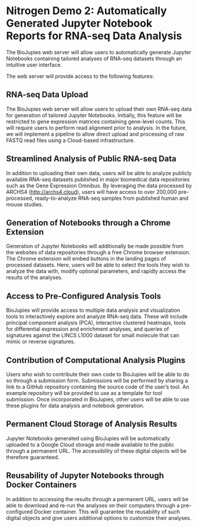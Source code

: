 # Nitrogen Demo 2: Automatically Generated Jupyter Notebook Reports for RNA-seq Data Analysis
The BioJupies web server will allow users to automatically generate Jupyter Notebooks containing tailored analyses of RNA-seq datasets through an intuitive user interface.

The web server will provide access to the following features:

## RNA-seq Data Upload 
The BioJupies web server will allow users to upload their own RNA-seq data for generation of tailored Jupyter Notebooks. Initially, this feature will be restricted to gene expression matrices containing gene-level counts. This will require users to perform read alignment prior to analysis. In the future, we will implement a pipeline to allow direct upload and processing of raw FASTQ read files using a Cloud-based infrastructure.

## Streamlined Analysis of Public RNA-seq Data
In addition to uploading their own data, users will be able to analyze publicly available RNA-seq datasets published in major biomedical data repositories such as the Gene Expression Omnibus. By leveraging the data processed by ARCHS4 (http://archs4.cloud), users will have access to over 200,000 pre-processed, ready-to-analyze RNA-seq samples from published human and mouse studies.

## Generation of Notebooks through a Chrome Extension
Generation of Jupyter Notebooks will additionally be made possible from the websites of data repositories through a free Chrome browser extension. The Chrome extension will embed buttons in the landing pages of processed datasets. Here, users will be able to select the tools they wish to analyze the data with, modify optional parameters, and rapidly access the results of the analyses.

## Access to Pre-Configured Analysis Tools
BioJupies will provide access to multiple data analysis and visualization tools to interactively explore and analyze RNA-seq data. These will include principal component analysis (PCA), interactive clustered heatmaps, tools for differential expression and enrichment analyses, and queries of signatures against the LINCS L1000 dataset for small molecule that can mimic or reverse signatures.

## Contribution of Computational Analysis Plugins
Users who wish to contribute their own code to BioJupies will be able to do so through a submission form. Submissions will be performed by sharing a link to a GitHub repository containing the source code of the user’s tool. An example repository will be provided to use as a template for tool submission. Once incorporated in BioJupies, other users will be able to use these plugins for data analysis and notebook generation.

## Permanent Cloud Storage of Analysis Results
Jupyter Notebooks generated using BioJupies will be automatically uploaded to a Google Cloud storage and made available to the public through a permanent URL. The accessibility of these digital objects will be therefore guaranteed.

## Reusability of Jupyter Notebooks through Docker Containers
In addition to accessing the results through a permanent URL, users will be able to download and re-run the analyses on their computers through a pre-configured Docker container. This will guarantee the reusability of such digital objects and give users additional options to customize their analyses.
